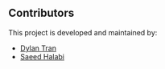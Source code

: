 ## Contributors

This project is developed and maintained by:

- [Dylan Tran](https://github.com/DylanBT928)
- [Saeed Halabi](https://github.com/saeedhalabi)
